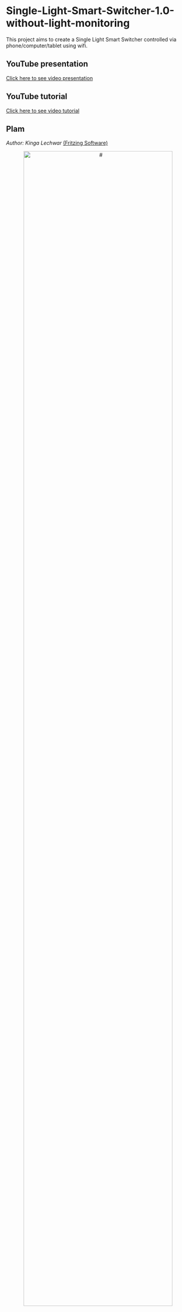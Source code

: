 # Single-Light-Smart-Switcher-1.0-without-light-monitoring
This project aims to create a Single Light Smart Switcher controlled via phone/computer/tablet using wifi.

## YouTube presentation
<a href="#">Click here to see video presentation</a>

## YouTube tutorial
<a href="#">Click here to see video tutorial</a>

## Plam
<i>Author: Kinga Lechwar </i><a href="https://fritzing.org/">(Fritzing Software)</a>

<p align="center"><img src="#" alt="#" width="90%"/></p>

## Schematic
<i>Author: Kinga Lechwar </i><a href="https://fritzing.org/">(Fritzing Software)</a>

<p align="center"><img src="#" alt="#" width="80%"/></p>

## Version with micro usb + charger

### Used Hardware
- [WiFi Module ESP8266 + NodeMCU v3](https://botland.store/esp8266-wifi-modules/8241-esp8266-wifi-module-nodemcu-v3-5904422300630.html)

<p align="center"><img src="img/wifi-esp8266-nodemcu-v3.webp" alt="NodeMCUv3" width="80%"/></p>

<p align="center"><img src="img/Introduction-to-NodeMCU-V3.png.webp" alt="NodeMCUv3" width="80%"/></p>

<p align="center"><img src="img/esp8266-wifi-nodemcu-v3.webp" alt="NodeMCUv3" width="80%"/></p>

- [Serwo SG-90 - micro - 180 degrees](https://botland.store/micro-servos/13128-servo-sg-90-micro-180-5904422350338.html)

<p align="center"><img src="img/serwo-sg-90-micro-180.webp" alt="Servo" width="40%"/></p>

<p align="center"><img src="img/1-serwo-sg-90-micro-180.webp" alt="Servo" width="40%"/></p>

- [LED Diode 5mm](https://botland.store/withdrawn-products/13606-led-5mm-yellow-10pcs-5903351244244.html)

<p align="center"><img src="img/led-5mm-yellow.webp" alt="LED" width="40%"/></p>

- [Wires (male-to-male, female-to-female and men-to-female)](https://botland.store/various-wires/19946-connecting-cables-set-justpi-20cm-3-x-40pcs-m-m-f-f-m-f-120pcs-5904422328702.html)

<p align="center"><img src="img/wires-justpi-20cm-3x40szt-m-m-f-f-m-f-120szt.webp" alt="Wires" width="40%"/></p>

- Micro USB cable

<p align="center"><img src="img/micro-usb-cable.jpg" alt="Micro USB" width="40%"/></p>

- Charger

<p align="center"><img src="img/charger.jpg" alt="Charger" width="40%"/></p>

- [2 x Breadboard](https://botland.store/breadoards/19942-breadboard-justpi-400-holes-5904422328627.html)

<p align="center"><img src="img/breadboard-justpi-400-holes.webp" alt="Charger" width="40%"/></p>

## Version with micro usb + powerbank

### Additional components Hardware

- Standard powerbank

<p align="center"><img src="img/powerbank.jpg" alt="Long wires" width="40%"/></p>

## Version with battery basket with 2 AA batteries

### Used Hardware
- [4 x AA (R6 LR6) alkaline battery](https://botland.store/batteries/9343-everactive-pro-aa-r6-lr6-alkaline-battery-4pcs-5903205770974.html)

<p align="center"><img src="img/everactive-pro-aa-r6-lr6-alkaline-battery-4pcs.webp" alt="4 Baterries" width="40%"/></p>

- [Battery holder - 4 x AA (R6)](https://botland.store/battery-holders/173-battery-holder-4-x-aa-r6-5904422329389.html)

<p align="center"><img src="img/battery-holder-4-x-aa-r6.webp" alt="Baterry holder" width="40%"/></p>

- [Female Pin Raster](https://botland.com.pl/zlacza-raster-254mm/6889-pin-zenski-do-obudowy-gniazda-raster-254mm-10szt-5904422303198.html)

<p align="center"><img src="img/pin-female-raster-254mm.webp" alt="Female Pin Raster" width="40%"/></p>
  
- [BLS](https://botland.com.pl/zlacza-bls/5204-zlacze-typu-bls-gniazdo-1x1-5szt-5904422353599.html)

<p align="center"><img src="img/bls.webp" alt="BLS" width="40%"/></p>


## Hardware Documentation
[NodeMCU](https://nodemcu.readthedocs.io/en/release/)

[BH1750 Module](https://nodemcu.readthedocs.io/en/release/lua-modules/bh1750/)

[Servo](http://www.datasheet-pdf.com/PDF/SG90-Datasheet-TowerPro-791970)


## Used Tools
- <a href="https://fritzing.org/">Fritzing Software</a>
    - <a href="https://github.com/roman-miniailov/nodemcu-v3-fritzing">NodeMCUv3 Wifi ESP86266 component</a>
    - <a href="https://robdomo.com/ressources/fritzing-parts/tower-pro-sg90-servo/">Serwo SG-90 component</a>
- <a href="https://cloud.arduino.cc/">Arduino Cloud - Online Editor</a>

## My recommendations
todo

## Resources and Inspiration
<a href="https://electechoz.blogspot.com/2022/01/esp8266-webserver-controller-servo-motor.html">Eleco Techoz</a>
